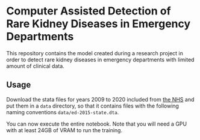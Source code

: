 # Computer Assisted Detection of Rare Kidney Diseases in Emergency Departments

This repository contains the model created during a research project in order to detect rare kidney diseases in emergency departments with limited amount of clinical data.

## Usage

Download the stata files for years 2009 to 2020 included from [the NHS](https://ftp.cdc.gov/pub/Health_Statistics/NCHS/dataset_documentation/nhamcs/stata/) and put them in a `data` directory, so that it contains files with the following naming conventions `data/ed-2015-state.dta`.

You can now execute the entire notebook. Note that you will need a GPU with at least 24GB of VRAM to run the training.
